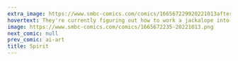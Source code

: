 ```yaml
---
extra_image: https://www.smbc-comics.com/comics/166567229920221013after.png
hovertext: They're currently figuring out how to work a jackalope into the mix.
image: https://www.smbc-comics.com/comics/1665672235-20221013.png
next_comic: null
prev_comic: ai-art
title: Spirit
---
```


